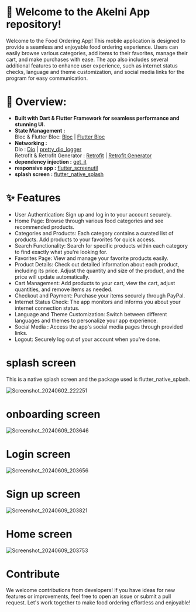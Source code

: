 # 🚀 Welcome to the Akelni App repository! 

Welcome to the Food Ordering App! This mobile application is designed to provide a seamless and enjoyable food ordering experience. Users can easily browse various categories, add items to their favorites, manage their cart, and make purchases with ease. The app also includes several additional features to enhance user experience, such as internet status checks, language and theme customization, and social media links for the program for easy communication.


# 🔧 Overview:

* **Built with Dart & Flutter Framework for seamless performance and stunning UI.**<br>
* **State Management :**<br>
  Bloc & Flutter Bloc: [Bloc](https://pub.dev/packages/bloc) | [Flutter Bloc](https://pub.dev/packages/flutter_bloc)
* **Networking :**<br>
  Dio : [Dio](https://pub.dev/packages/dio) | [pretty_dio_logger](https://pub.dev/packages/pretty_dio_logger)<br>
  Retrofit & Retrofit Generator : [Retrofit](https://pub.dev/packages/retrofit) | [Retrofit Generator](https://pub.dev/packages/retrofit_generator)
* **dependency injection :** [get_it](https://pub.dev/packages/get_it)<br>
* **responsive app :** [flutter_screenutil](https://pub.dev/packages/flutter_screenutil)<br>
* **splash screen :** [flutter_native_splash](https://pub.dev/packages/flutter_native_splash)<br>



# ✨ Features

* User Authentication: Sign up and log in to your account securely.
* Home Page: Browse through various food categories and see recommended products.
* Categories and Products: Each category contains a curated list of products. Add products to your favorites for quick access.
* Search Functionality: Search for specific products within each category to find exactly what you're looking for.
* Favorites Page: View and manage your favorite products easily.
* Product Details: Check out detailed information about each product, including its price. Adjust the quantity and size of the product, and the price will update automatically.
* Cart Management: Add products to your cart, view the cart, adjust quantities, and remove items as needed.
* Checkout and Payment: Purchase your items securely through PayPal.
* Internet Status Check: The app monitors and informs you about your internet connection status.
* Language and Theme Customization: Switch between different languages and themes to personalize your app experience.
* Social Media : Access the app's social media pages through provided links.
* Logout: Securely log out of your account when you're done.

# splash screen 

This is a native splash screen and the package used is flutter_native_splash.

![Screenshot_20240602_222251](https://github.com/AbdoGKash/akelni/assets/160290297/4fc3f325-2795-4a2c-9056-e9e042c384c8)

# onboarding screen 
![Screenshot_20240609_203646](https://github.com/AbdoGKash/akelni/assets/160290297/e8256502-5325-4da8-b28b-d92745c4fdde)

# Login screen
![Screenshot_20240609_203656](https://github.com/AbdoGKash/akelni/assets/160290297/5a4219c3-5296-44ea-9c5d-ec08998e3544)

# Sign up screen
![Screenshot_20240609_203821](https://github.com/AbdoGKash/akelni/assets/160290297/27ea0b6e-f4cc-4b35-8995-a63b414c15d3)

# Home screen
![Screenshot_20240609_203753](https://github.com/AbdoGKash/akelni/assets/160290297/c788c719-cd20-4dc3-a144-d18fba135c61)

# Contribute
We welcome contributions from developers! If you have ideas for new features or improvements, feel free to open an issue or submit a pull request. Let's work together to make food ordering effortless and enjoyable!





